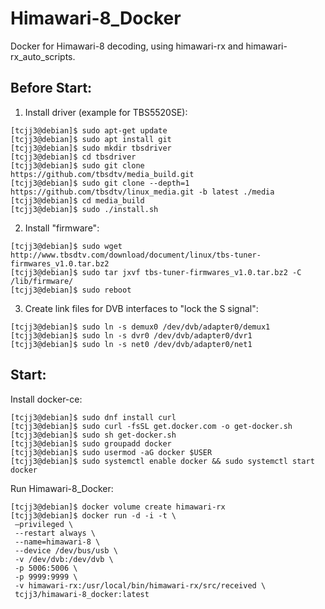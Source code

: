 # Himawari-8_Docker
Docker for Himawari-8 decoding, using himawari-rx and himawari-rx_auto_scripts.


## Before Start:

1. Install driver (example for TBS5520SE):
```
[tcjj3@debian]$ sudo apt-get update
[tcjj3@debian]$ sudo apt install git
[tcjj3@debian]$ sudo mkdir tbsdriver
[tcjj3@debian]$ cd tbsdriver
[tcjj3@debian]$ sudo git clone https://github.com/tbsdtv/media_build.git
[tcjj3@debian]$ sudo git clone --depth=1 https://github.com/tbsdtv/linux_media.git -b latest ./media
[tcjj3@debian]$ cd media_build
[tcjj3@debian]$ sudo ./install.sh
```

2. Install "firmware":
```
[tcjj3@debian]$ sudo wget http://www.tbsdtv.com/download/document/linux/tbs-tuner-firmwares_v1.0.tar.bz2
[tcjj3@debian]$ sudo tar jxvf tbs-tuner-firmwares_v1.0.tar.bz2 -C /lib/firmware/
[tcjj3@debian]$ sudo reboot
```

3. Create link files for DVB interfaces to "lock the S signal":
```
[tcjj3@debian]$ sudo ln -s demux0 /dev/dvb/adapter0/demux1
[tcjj3@debian]$ sudo ln -s dvr0 /dev/dvb/adapter0/dvr1
[tcjj3@debian]$ sudo ln -s net0 /dev/dvb/adapter0/net1
```


## Start:

Install docker-ce:
```
[tcjj3@debian]$ sudo dnf install curl
[tcjj3@debian]$ sudo curl -fsSL get.docker.com -o get-docker.sh
[tcjj3@debian]$ sudo sh get-docker.sh
[tcjj3@debian]$ sudo groupadd docker
[tcjj3@debian]$ sudo usermod -aG docker $USER
[tcjj3@debian]$ sudo systemctl enable docker && sudo systemctl start docker
```

Run Himawari-8_Docker:
```
[tcjj3@debian]$ docker volume create himawari-rx
[tcjj3@debian]$ docker run -d -i -t \
 –privileged \
 --restart always \
 --name=himawari-8 \
 --device /dev/bus/usb \
 -v /dev/dvb:/dev/dvb \
 -p 5006:5006 \
 -p 9999:9999 \
 -v himawari-rx:/usr/local/bin/himawari-rx/src/received \
 tcjj3/himawari-8_docker:latest
```

